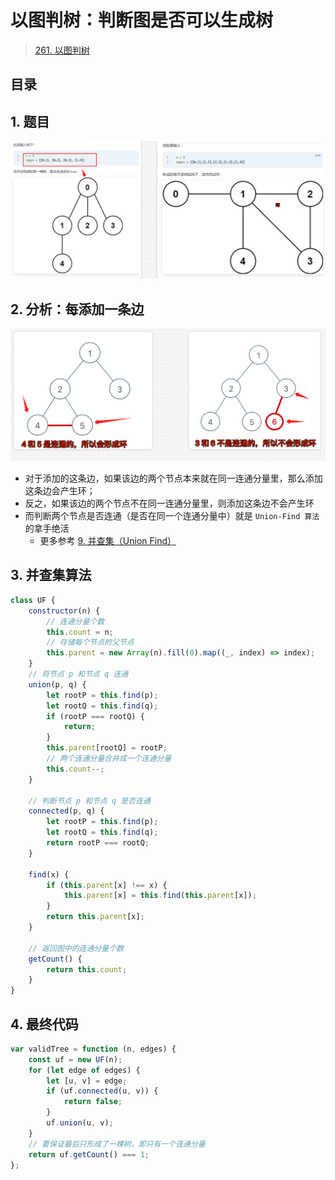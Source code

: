 
# 以图判树：判断图是否可以生成树


> [261. 以图判树](https://leetcode.cn/problems/graph-valid-tree/)


## 目录
<!-- toc -->
 ## 1. 题目 

![图片&文件](./files/20250117-15.png)

## 2. 分析：每添加一条边

![图片&文件](./files/20250117-16.png)

- 对于添加的这条边，如果该边的两个节点本来就在同一连通分量里，那么添加这条边会产生环；
- 反之，如果该边的两个节点不在同一连通分量里，则添加这条边不会产生环
- 而判断两个节点是否连通（是否在同一个连通分量中）就是 `Union-Find 算法`的拿手绝活
	- 更多参考 [9. 并查集（Union Find）](/post/PwbyNSkZ.html)

## 3. 并查集算法

```javascript
class UF {
    constructor(n) {
        // 连通分量个数
        this.count = n;
        // 存储每个节点的父节点
        this.parent = new Array(n).fill(0).map((_, index) => index);
    }
    // 将节点 p 和节点 q 连通
    union(p, q) {
        let rootP = this.find(p);
        let rootQ = this.find(q);
        if (rootP === rootQ) {
            return;
        }
        this.parent[rootQ] = rootP;
        // 两个连通分量合并成一个连通分量
        this.count--;
    }

    // 判断节点 p 和节点 q 是否连通
    connected(p, q) {
        let rootP = this.find(p);
        let rootQ = this.find(q);
        return rootP === rootQ;
    }

    find(x) {
        if (this.parent[x] !== x) {
            this.parent[x] = this.find(this.parent[x]);
        }
        return this.parent[x];
    }

    // 返回图中的连通分量个数
    getCount() {
        return this.count;
    }
}
```

## 4. 最终代码

```javascript
var validTree = function (n, edges) {
    const uf = new UF(n);
    for (let edge of edges) {
        let [u, v] = edge;
        if (uf.connected(u, v)) {
            return false;
        }
        uf.union(u, v);
    }
    // 要保证最后只形成了一棵树，即只有一个连通分量
    return uf.getCount() === 1;
};
```